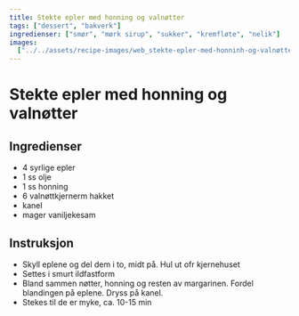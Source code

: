 ```yaml
---
title: Stekte epler med honning og valnøtter
tags: ["dessert", "bakverk"]
ingredienser: ["smør", "mørk sirup", "sukker", "kremfløte", "nelik"]
images:
  ["../../assets/recipe-images/web_stekte-epler-med-honninh-og-valnøtter.jpg"]
---
```


# Stekte epler med honning og valnøtter

## Ingredienser

- 4 syrlige epler
- 1 ss olje
- 1 ss honning
- 6 valnøttkjernerm hakket
- kanel
- mager vaniljekesam

## Instruksjon

- Skyll eplene og del dem i to, midt på. Hul ut ofr kjernehuset
- Settes i smurt ildfastform
- Bland sammen nøtter, honning og resten av margarinen. Fordel blandingen på eplene. Dryss på kanel.
- Stekes til de er myke, ca. 10-15 min
